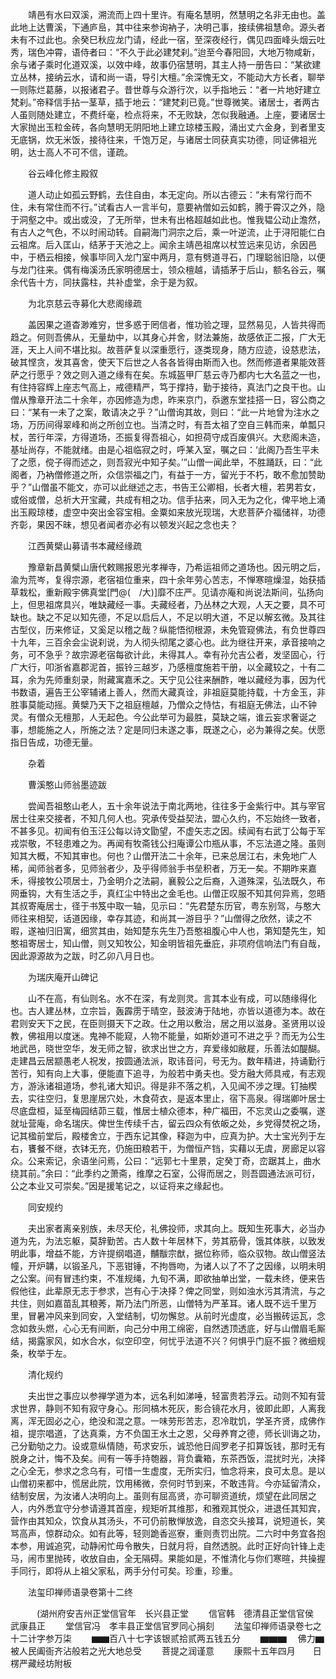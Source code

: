 <!-- { "loadSidebar": true } -->
　　靖邑有水曰双溪，溯流而上四十里许。有庵名慧明，然慧明之名非无由也。盖此地上达曹溪，下通庐峊，其中往来参询衲子，决明己事，接续佛祖慧命。源头者未有不过此也。余癸巳秋应龙门请，经此一宿，至深夜经行，偶见四面峰头烟云吐秀，瑞色冲霄，语侍者曰：“不久于此必建梵刹。”迨至今春阳回，大地万物咸新，余与诸子乘时化道双溪，以效中峰，故事仍宿慧明，其主人持一册告曰：“某欲建立丛林，接纳云水，请和尚一语，导引大檀。”余深愧无文，不能动大方长者，聊举一则陈烂葛藤，以报诸君子。昔世尊与众游行次，以手指地云：“者一片地好建立梵刹。”帝释信手拈一茎草，插于地云：“建梵刹已竟。”世尊微笑。诸居士，者两古人虽则随处建立，不费纤毫，检点将来，不无败缺，怎似我融通。上座，要诸居士大家抛出玉粒金砖，各向慧明无阴阳地上建立琼楼玉殿，涌出丈六金身，到者里支无底锅，炊无米饭，接待往来，千饱万足，与诸居士同获真实功德，同证佛祖光明，达士高人不可不信，谨疏。

　　谷云峰化修主殿叙

　　道人动止如孤云野鹤，去住自由，本无定向。所以古德云：“未有常行而不住，未有常住而不行。”试看古人一言半句，意要衲僧如云如鹤，腾于霄汉之外，隐于洞壑之中。或出或没，了无所举，世未有出格超越如此也。惟我韫公动止澹然，有古人之气色，不以时闹动转。自嗣海门洞宗之后，乘一叶逆流，止于浔阳能仁白云祖席。后入匡山，结茅于天池之上。闻余主靖邑祖席以杖笠远来见访，余因邑中，于栖云相接，候事毕同入龙门室中两月，意有劈道寻石，门理聪翁旧隐，以便与龙门往来。偶有梅溪汤氏家明德居士，领众檀越，请插茅于后山，额名谷云，嘱余代告十方，同扶露柱，共补虚堂，余于是为叙。

　　为北京慈云寺募化大悲阁缘疏

　　盖因果之道杳渺难穷，世多惑于罔信者，惟功验之理，显然易见，人皆共得而趋之。何则吾佛从，无量劫中，以其身心并舍，财法兼施，故感依正二报，广大无涯，天上人间不堪比拟。故菩萨复以深重愿行，逐类现身，随方应迹，设慈悲法，破其悭贪，发其喜舍，使天下后世之人各各皆得由斯而入也。然而修道者果能效菩萨之行愿乎？效之则入道之缘有在矣。东城盔甲厂慈云寺乃都内七大名蓝之一也，有住持容辉上座志气高上，戒德精严，笃于撑持，勤于接待，真法门之良干也。山僧从豫章开法二十余年，亦因修造为虑，昨来京门，忝邀东堂挂搭一日，容公商之曰：“某有一未了之案，敢请决之乎？”山僧询其故，则曰：“此一片地曾为注水之场，万历间得翠峰和尚之所创立也。当清之时，有吾太祖了空自三韩而来，单瓢只杖，苦行年深，方得道场，丕振复得吾祖心，如担荷守成百废俱兴。大悲阁未造，基址尚存，不能就绪。由是心祖临寂之时，呼某入室，嘱之曰：‘此阁乃吾生平未了之愿，傥子得而述之，则吾寂光中知子矣。’”山僧一闻此举，不胜踊跃，曰：“此阁者，乃衲僧修道之所，众信崇福之门，有益于一方，留光于不朽，敢不愈加赞助乎？”山僧虽不能文，亦可以此继述之志，书告王公卿相，长者大檀，若男若女，或俗或僧，总祈大开宝藏，共成有相之功。信手拈来，同入无为之化，俾平地上涌出玉殿琼楼，虚空中突出金容宝相。金粟如来放光现瑞，大悲菩萨介福储祥，功德齐彰，果因不昧，想见者闻者亦必有以顿发兴起之念也夫？

　　江西黄檗山募请书本藏经缘疏

　　豫章新昌黄檗山唐代敕赐报恩光孝禅寺，乃希运祖师之道场也。因元明之后，渝为荒岑，复得宗源，老宿祖位重来，四十余年劳心苦志，不惮寒暄燥湿，始获插草栽松，重新殿宇佛真堂[門@(　/大)]靡不庄严。见请亦庵和尚说法斯间，弘扬向上，但思祖席具兴，唯缺藏经一事。夫藏经者，乃丛林之大观，人天之要，具不可缺也。缺之不足以知先德，不足以启后人，不足以明大道，不足以解玄微。及其往古型仪，历来修证，又奚足以稽之哉？纵能悟彻根源，未免管窥佛法，有负世尊四十九年，三百余会尘说刹说，为人彻头彻尾之婆心也。此为继往开来，承音接响之务，可不急乎？故宗源老宿每欲计此，未得其人。幸有孙允吉公者，发坚固心，行广大行，叩浙省嘉郡泥首，振铃三越岁，乃感檀度施若干册，以全藏较之，十有二耳，余为先师重刻录，附藏寓嘉禾之。天宁见公往来酬酢，唯以藏经为事，因为代书数语，遍告王公宰辅诸上善人，然而大藏真诠，非祖庭莫能持载，十方金玉，非胜事莫能动摇。黄檗乃天下之祖庭檀越，乃僧众之恃怙，有祖庭无佛法，山不钟灵。有僧众无檀那，人无起色。今公此举可为最胜，莫缺之端，谁云妄求奢诞之事，想能施之人，所施之法？定是同归未遂之事，既遂之心，必为兼得之矣。伏愿指日告成，功德无量。

　　杂着

　　曹溪憨山师翁墨迹跋

　　尝闻吾祖憨山老人，五十余年说法于南北两地，往往多于金紫行中。其与宰官居士往来交接者，不知几何人也。究承传受益契法，盟心久约，不忘始终一致者，不甚多见。初闻有伯玉汪公每以诗文勖望，不虚矢志之因。续闻有右武丁公每于军戎崇敬，不轻患难之为。再闻有牧斋钱公扫庵谭公巾瓶从事，不忘法道之隆。虽则知其大概，不知其审也。何也？山僧开法二十余年，已来总居江右，未免地广人稀，闻师翁者多，见师翁者少，及乎得师翁手书垒积者，万无一矣。不期昨来嘉禾，得接牧公项居士，乃金明介之法嗣，襄毅公之后裔，入道殊深，弘法既久，布网垂钩，大有生活之手，真红尘中特出之金毛也。山僧正叹服不知其何异焉，忽晤其叔寄庵居士，径于书笈中取一轴，见示曰：“先君楚东历官，粤东别驾，与憨大师往来相契，话道因缘，幸存其迹，和尚其一游目乎？”山僧得之欣然，读之不暇，遂袖归旧寓，细赏其由，始知楚东先生乃吾憨祖腹心中人也，第知楚先生，知憨祖寄居士，知山僧，则又知牧公，知金明皆祖先垂庇，非项府信响法门有自哉，因此源源故为之跋，时乙卯八月日也。

　　为瑞庆庵开山碑记

　　山不在高，有仙则名。水不在深，有龙则灵。言其本业有成，可以随缘得化也。古人建丛林，立宗旨，轰霹雳于晴空，鼓波涛于陆地，亦皆以道德为本。故在君则安天下之民，在臣则摄天下之政。仕之用以敷治，居之用以滋身。圣贤用以设教，佛祖用以度迷。鬼神不能窥，人物不能量，如斯妙道可不进之乎？而无为公生地武邑，晓世空华，发无师之智，欲求出世之方，弃爱缘如敝屣，乐善法如醍醐。走建昌云居颛愚老人祝发，按圆通法派，取讳音问，号无为。数年精进，持诵勤行苦行，知有向上大事，便能直下追寻，为般若中勇夫也。受方融大师具戒，有志观方，游泳诸祖道场，参礼诸大知识。得是非不落之机，入见闻不涉之理。钉抽楔去，实往空归，复思崖居穴处，木食荷衣，是返本里止，宿下高泉。得瑞卿叶居士尽底盘桓，延至梅园结茆三载，惟居士植众德本，种广福田，不忘灵山之委嘱，遂就址营庵，命名瑞庆。俾世生传续千古，留云四众有依皈之处，乡党得焚祝之场，记其楹前堂后，殿楼舍立，于西东记其像，释迦为中，应真为护。大士宝光列于左右，饔餐不继，衣钵无充，仍施田粮若干，为僧恒产铛，实藉以无虞，房廊足以容众。公来索记，余语坐问焉，公曰：“远郭七十里景，定癸丁奇，峦踞其上，曲水绕其前。”余曰：“此季约之萧斋，维摩之石室，公得而居之，则吾圆通法派可衍，公之本业又可崇矣。”因是援笔记之，以证将来之缘起也。

　　同安规约

　　夫出家者离亲别族，未尽天伦，礼佛投师，求其向上。既知生死事大，必当办道为先，为法忘躯，莫辞勤苦。古人数十年居林下，劳其筋骨，饿其体肤，以致发明此事，增益不能，方许提纲唱道，黼黻宗猷，据位称师，临众驭物。故山僧竖法幢，开炉韝，以锻圣凡，下恶钳锤，不拘唇吻，为诸人以了不了之因缘，以明未明之公案。间有冒违约束，不准规绳，九旬不满，即欲抽单出堂，一载未终，便来告假他往，此辈原无志于参求，岂有心于决择？俾之同堂，则如浊水污其清流，与之共住，则如嘉苗乱其稂莠，斯乃法门所恶，山僧特为严革耳。诸人既不远千里万里，冒暑冲风来到同安，入堂结制，切勿懈怠。从前时光虚度，必当搬砖运瓦，念念如救头燃，心心无有间断，向己分中用工绵密，自然透顶透底，好与山僧眉毛厮结，揭露家风，如水合水，似空印空，何忧乎法道不兴？何惧乎门庭不振？微细规条，枚举于左。

　　清化规约

　　夫出世之事应以参禅学道为本，远名利如涕唾，轻富贵若浮云。动则不知有营求世界，静则不知有寂守身心。形同槁木死灰，影合镜花水月，彼即此即，人离我离，浑无固必之心，绝没和混之意。一味劳形苦志，忍冷耽饥，学圣齐贤，成佛作祖，提宗唱道，了达真乘，方不负国王水土之恩，父母养育之德，师长训诲之功，己分勤劬之力。设或意纵情随，苟求安乐，诚恐他日阎罗老子扣算饭钱，那时无有脱身之计，悔不及矣。间有一等手持匏器，背负囊箱，东茶西饭，混扰时光，决择之心全无，参求之念乌有，可惜一生虚度，无所实归，恤念将来，良可太息。是以山僧初来都中，慌居此院，饮用稀微，奈何时节到来，不敢违背。今亦延留清众，结制安居，为汝诸人决明向上。虽则有屈高贤，亦可聊资道统，烦望在此同居之人，内外悉宜守分参请遵其首座，规矩听其维那，和雅观其悦众，进退任其知宾，营作由其知众，饮食从其汤头，不可仍前散惮放逸，自恣交头接耳，说短道长，笑骂高声，惊群动众。如有此等，轻则跪香巡寮，重则责罚出院。二六时中务宜各抱本参，用诚追究，动静闲忙毋令散失，日就月将，自然透脱。此时正好向针锋上走马，闹市里抛砖，收放自由，全无隔碍。果能如是，不惟清化与你们寒暄，共操握手同行，即将从上祖父家私，两手分付可矣。珍重，珍重。

　　法玺印禅师语录卷第十二终

　　　(湖州府安吉州正堂信官年　长兴县正堂
　　信官韩　德清县正堂信官侯　武康县正
　　堂信官冯　孝丰县正堂信官罗同心捐刻
　　法玺印禅师语录卷七之十二计字参万柒
　　▆▆百八十七字该银贰拾贰两五钱五分
　　▆▆▆
　佛力▆被人民阖衙齐沾般若之光大地总受
　　菩提之润谨意
　　康熙十五年四月　　日楞严藏经坊附板
